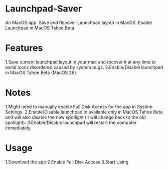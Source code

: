 # Launchpad-Saver
An MacOS app. Save and Recover Launchpad layout in MacOS. Enable Launchpad in MacOS Tahoe Beta.

# Features
1.Save current launchpad layout in your mac and recover it at any time to avoid icons disordered caused by system bugs.
2.Enable/Disable launchpad in MacOS Tahoe Beta (MacOS 26).

# Notes
1.Might need to manually enable Full Disk Access for the app in System Settings.
2.Enable/Disable launchpad in available only in MacOS Tahoe Beta and will also disable the new spotlight (it will change back to the old spotlight).
3.Enable/Disable launchpad will restart the computer immediately.

# Usage
1.Download the app
2.Enable Full Disk Access
3.Start Using
